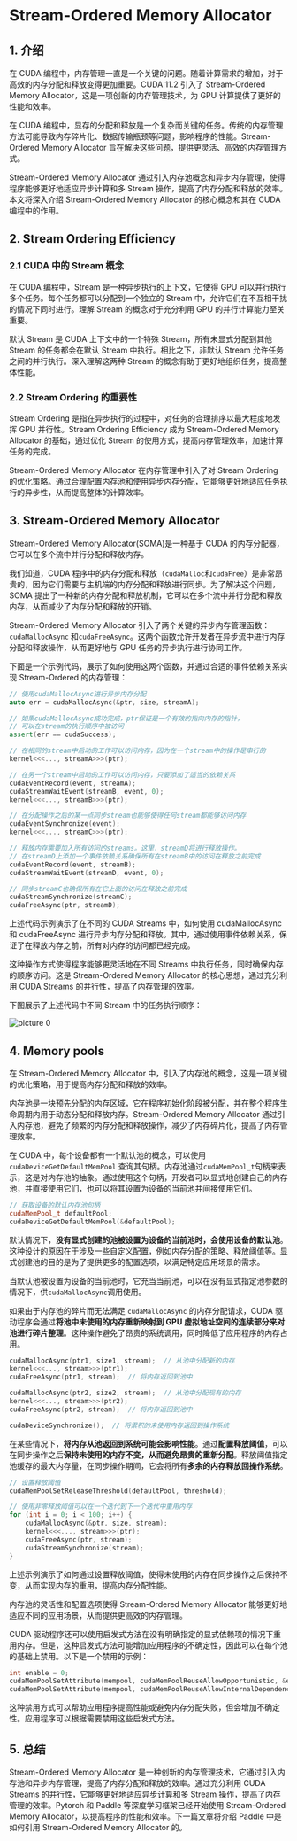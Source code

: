 # Stream-Ordered Memory Allocator

## 1. 介绍

在 CUDA 编程中，内存管理一直是一个关键的问题。随着计算需求的增加，对于高效的内存分配和释放变得更加重要。CUDA 11.2 引入了 Stream-Ordered Memory Allocator，这是一项创新的内存管理技术，为 GPU 计算提供了更好的性能和效率。

在 CUDA 编程中，显存的分配和释放是一个复杂而关键的任务。传统的内存管理方法可能导致内存碎片化、数据传输瓶颈等问题，影响程序的性能。Stream-Ordered Memory Allocator 旨在解决这些问题，提供更灵活、高效的内存管理方式。

Stream-Ordered Memory Allocator 通过引入内存池概念和异步内存管理，使得程序能够更好地适应异步计算和多 Stream 操作，提高了内存分配和释放的效率。本文将深入介绍 Stream-Ordered Memory Allocator 的核心概念和其在 CUDA 编程中的作用。

## 2. Stream Ordering Efficiency

### 2.1 CUDA 中的 Stream 概念

在 CUDA 编程中，Stream 是一种异步执行的上下文，它使得 GPU 可以并行执行多个任务。每个任务都可以分配到一个独立的 Stream 中，允许它们在不互相干扰的情况下同时进行。理解 Stream 的概念对于充分利用 GPU 的并行计算能力至关重要。

默认 Stream 是 CUDA 上下文中的一个特殊 Stream，所有未显式分配到其他 Stream 的任务都会在默认 Stream 中执行。相比之下，非默认 Stream 允许任务之间的并行执行。深入理解这两种 Stream 的概念有助于更好地组织任务，提高整体性能。

### 2.2 Stream Ordering 的重要性

Stream Ordering 是指在异步执行的过程中，对任务的合理排序以最大程度地发挥 GPU 并行性。Stream Ordering Efficiency 成为 Stream-Ordered Memory Allocator 的基础，通过优化 Stream 的使用方式，提高内存管理效率，加速计算任务的完成。

Stream-Ordered Memory Allocator 在内存管理中引入了对 Stream Ordering 的优化策略。通过合理配置内存池和使用异步内存分配，它能够更好地适应任务执行的异步性，从而提高整体的计算效率。

## 3. Stream-Ordered Memory Allocator

Stream-Ordered Memory Allocator(SOMA)是一种基于 CUDA 的内存分配器，它可以在多个流中并行分配和释放内存。

我们知道，CUDA 程序中的内存分配和释放（`cudaMalloc`和`cudaFree`）是非常昂贵的，因为它们需要与主机端的内存分配和释放进行同步。为了解决这个问题，SOMA 提出了一种新的内存分配和释放机制，它可以在多个流中并行分配和释放内存，从而减少了内存分配和释放的开销。

Stream-Ordered Memory Allocator 引入了两个关键的异步内存管理函数：`cudaMallocAsync` 和`cudaFreeAsync`。这两个函数允许开发者在异步流中进行内存分配和释放操作，从而更好地与 GPU 任务的异步执行进行协同工作。

下面是一个示例代码，展示了如何使用这两个函数，并通过合适的事件依赖关系实现 Stream-Ordered 的内存管理：

```cpp
// 使用cudaMallocAsync进行异步内存分配
auto err = cudaMallocAsync(&ptr, size, streamA);

// 如果cudaMallocAsync成功完成，ptr保证是一个有效的指向内存的指针，
// 可以在stream的执行顺序中被访问
assert(err == cudaSuccess);

// 在相同的stream中启动的工作可以访问内存，因为在一个stream中的操作是串行的
kernel<<<..., streamA>>>(ptr);

// 在另一个stream中启动的工作可以访问内存，只要添加了适当的依赖关系
cudaEventRecord(event, streamA);
cudaStreamWaitEvent(streamB, event, 0);
kernel<<<..., streamB>>>(ptr);

// 在分配操作之后的某一点同步stream也能够使得任何stream都能够访问内存
cudaEventSynchronize(event);
kernel<<<..., streamC>>>(ptr);

// 释放内存需要加入所有访问的streams。这里，streamD将进行释放操作。
// 在streamD上添加一个事件依赖关系确保所有在streamB中的访问在释放之前完成
cudaEventRecord(event, streamB);
cudaStreamWaitEvent(streamD, event, 0);

// 同步streamC也确保所有在它上面的访问在释放之前完成
cudaStreamSynchronize(streamC);
cudaFreeAsync(ptr, streamD);
```

上述代码示例演示了在不同的 CUDA Streams 中，如何使用 cudaMallocAsync 和 cudaFreeAsync 进行异步内存分配和释放。其中，通过使用事件依赖关系，保证了在释放内存之前，所有对内存的访问都已经完成。

这种操作方式使得程序能够更灵活地在不同 Streams 中执行任务，同时确保内存的顺序访问。这是 Stream-Ordered Memory Allocator 的核心思想，通过充分利用 CUDA Streams 的并行性，提高了内存管理的效率。

下图展示了上述代码中不同 Stream 中的任务执行顺序：

![picture 0](images/218b7df34892feeff34e5ecf5f2ae972630052d127720200173dce231bdc6914.png)  


## 4. Memory pools

在 Stream-Ordered Memory Allocator 中，引入了内存池的概念，这是一项关键的优化策略，用于提高内存分配和释放的效率。

内存池是一块预先分配的内存区域，它在程序初始化阶段被分配，并在整个程序生命周期内用于动态分配和释放内存。Stream-Ordered Memory Allocator 通过引入内存池，避免了频繁的内存分配和释放操作，减少了内存碎片化，提高了内存管理效率。

在 CUDA 中，每个设备都有一个默认池的概念，可以使用 `cudaDeviceGetDefaultMemPool` 查询其句柄。内存池通过`cudaMemPool_t`句柄来表示，这是对内存池的抽象。通过使用这个句柄，开发者可以显式地创建自己的内存池，并直接使用它们，也可以将其设置为设备的当前池并间接使用它们。

```cpp
// 获取设备的默认内存池句柄
cudaMemPool_t defaultPool;
cudaDeviceGetDefaultMemPool(&defaultPool);
```

默认情况下，**没有显式创建的池被设置为设备的当前池时，会使用设备的默认池**。这种设计的原因在于涉及一些自定义配置，例如内存分配的策略、释放阈值等。显式创建池的目的是为了提供更多的配置选项，以满足特定应用场景的需求。

当默认池被设置为设备的当前池时，它充当当前池，可以在没有显式指定池参数的情况下，供`cudaMallocAsync`调用使用。

如果由于内存池的碎片而无法满足 `cudaMallocAsync` 的内存分配请求，CUDA 驱动程序会通过**将池中未使用的内存重新映射到 GPU 虚拟地址空间的连续部分来对池进行碎片整理**。这种操作避免了昂贵的系统调用，同时降低了应用程序的内存占用。

```cpp
cudaMallocAsync(ptr1, size1, stream);  // 从池中分配新的内存
kernel<<<..., stream>>>(ptr1);
cudaFreeAsync(ptr1, stream);  // 将内存返回到池中

cudaMallocAsync(ptr2, size2, stream);  // 从池中分配现有的内存
kernel<<<..., stream>>>(ptr2);
cudaFreeAsync(ptr2, stream);  // 将内存返回到池中

cudaDeviceSynchronize();  // 将累积的未使用内存返回到操作系统
```


在某些情况下，**将内存从池返回到系统可能会影响性能**。通过**配置释放阈值**，可以在同步操作之后**保持未使用的内存不变，从而避免昂贵的重新分配**。释放阈值指定池缓存的最大内存量，在同步操作期间，它会将所有**多余的内存释放回操作系统**。

```cpp
// 设置释放阈值
cudaMemPoolSetReleaseThreshold(defaultPool, threshold);

// 使用非零释放阈值可以在一个迭代到下一个迭代中重用内存
for (int i = 0; i < 100; i++) {
    cudaMallocAsync(&ptr, size, stream);
    kernel<<<..., stream>>>(ptr);
    cudaFreeAsync(ptr, stream);
    cudaStreamSynchronize(stream);
}
```

上述示例演示了如何通过设置释放阈值，使得未使用的内存在同步操作之后保持不变，从而实现内存的重用，提高内存分配性能。

内存池的灵活性和配置选项使得 Stream-Ordered Memory Allocator 能够更好地适应不同的应用场景，从而提供更高效的内存管理。

CUDA 驱动程序还可以使用启发式方法在没有明确指定的显式依赖项的情况下重用内存。但是，这种启发式方法可能增加应用程序的不确定性，因此可以在每个池的基础上禁用。以下是一个禁用的示例：

```cpp
int enable = 0;
cudaMemPoolSetAttribute(mempool, cudaMemPoolReuseAllowOpportunistic, &enable);
cudaMemPoolSetAttribute(mempool, cudaMemPoolReuseAllowInternalDependencies, &enable);

```

这种禁用方式可以帮助应用程序提高性能或避免内存分配失败，但会增加不确定性。应用程序可以根据需要禁用这些启发式方法。

## 5. 总结

Stream-Ordered Memory Allocator 是一种创新的内存管理技术，它通过引入内存池和异步内存管理，提高了内存分配和释放的效率。通过充分利用 CUDA Streams 的并行性，它能够更好地适应异步计算和多 Stream 操作，提高了内存管理的效率。Pytorch 和 Paddle 等深度学习框架已经开始使用 Stream-Ordered Memory Allocator，以提高程序的性能和效率。下一篇文章将介绍 Paddle 中是如何引用 Stream-Ordered Memory Allocator 的。